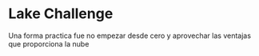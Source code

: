 # Lake Challenge

Una forma practica fue no empezar desde cero y aprovechar las ventajas que proporciona la nube